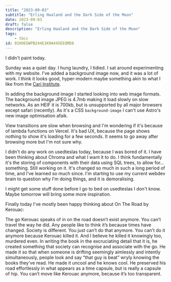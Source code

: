 ```yaml
---
title: "2023-09-03"
subtitle: "Erling Haaland and the Dark Side of the Moon"
date: 2023-09-03
draft: false
description: "Erling Haaland and the Dark Side of the Moon"
tags:
    - tbcc
id: 01H9EGWPB244E1K9A445EEQMD8
---
```


I didn't paint today.

Sunday was a quiet day. I hung laundry, I tidied. I sat around experimenting with my website. I've added a background image now, and it was a lot of work. I think it looks good, hyper-modern maybe something akin to what I like from the [Cari Institute](https://cari.institute/).

In adding the background image I started looking into web image formats. The background image JPEG is 4.7mb making it load slowly on slow networks. As an HEIF it is 700kb, but is unsupported by all major browsers except safari (recently). As it's a CSS `background-image` I can't use Astro's new image optimisation afaik.

View transitions are slow when browsing and I'm wondering if it's because of lambda functions on Vercel. It's bad UX, because the page shows nothing to show it's loading for a few seconds. It seems to go away after browsing more but I'm not sure why. 

I didn't do any work on usedteslas today, because I was bored of it. I have been thinking about Chroma and what I want it to do. I think fundamentally it's the storing of components with their data using SQL trees, to allow for... something. Still working on it. It's changed so much in such a long period of time, and I've learned so much since. I'm starting to use my current webdev brain to question why I'm doing things, and it is demoralising.

I might get some stuff done before I go to bed on usedteslas I don't know. Maybe tomorrow will bring some more inspiration.

Finally today I've mostly been happy thinking about On The Road by Kerouac:

The go Kerouac speaks of in on the road doesn’t exist anymore. You can’t travel the way he did. Any people like to think it’s because times have changed. Society is different. You just can’t do that anymore. You can’t do it anymore because Kerouac killed it. And I believe he killed it knowingly too, murdered even. In writing the book in the excruciating detail that it is, he created something that society can recognise and associate with the go. He made it so that when someone is drifting seemingly aimlessly and intently simultaneously, people look and say “that guy is beat” wryly knowing the books they’ve read. He made it uncool and he knows cool. He preserved his road effortlessly in what appears as a time capsule, but is really a capsule of hip. You can’t move like Kerouac anymore, because it’s too transparent. 

